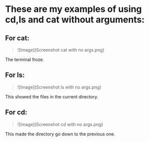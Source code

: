 # These are my examples of using cd,ls and cat without arguments:  

## For cat:


> ![Image](Screenshot cat with no args.png) 

The terminal froze. 

## For ls:  


>![Image](Screenshot ls with no args.png)

This showed the files in the current directory.

## For cd:  


>![Image](Screenshot cd with no args.png)


This made the directory go down to the previous one.  

